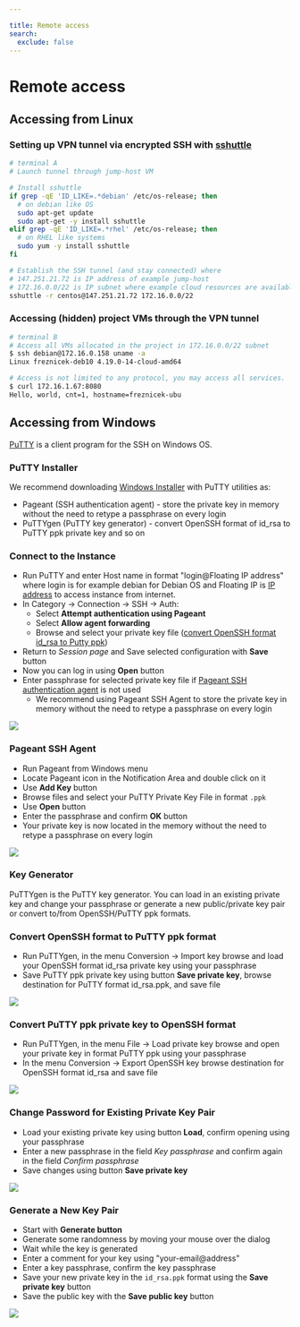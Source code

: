 ```yaml
---

title: Remote access
search:
  exclude: false
---
```


# Remote access

## Accessing from Linux

### Setting up VPN tunnel via encrypted SSH with [sshuttle](https://github.com/sshuttle/sshuttle)

``` sh
# terminal A
# Launch tunnel through jump-host VM

# Install sshuttle
if grep -qE 'ID_LIKE=.*debian' /etc/os-release; then
  # on debian like OS
  sudo apt-get update
  sudo apt-get -y install sshuttle
elif grep -qE 'ID_LIKE=.*rhel' /etc/os-release; then
  # on RHEL like systems
  sudo yum -y install sshuttle
fi

# Establish the SSH tunnel (and stay connected) where
# 147.251.21.72 is IP address of example jump-host
# 172.16.0.0/22 is IP subnet where example cloud resources are available
sshuttle -r centos@147.251.21.72 172.16.0.0/22
```

### Accessing (hidden) project VMs through the VPN tunnel

``` sh
# terminal B
# Access all VMs allocated in the project in 172.16.0.0/22 subnet
$ ssh debian@172.16.0.158 uname -a
Linux freznicek-deb10 4.19.0-14-cloud-amd64

# Access is not limited to any protocol, you may access all services.
$ curl 172.16.1.67:8080
Hello, world, cnt=1, hostname=freznicek-ubu
```

## Accessing from Windows

[PuTTY](https://www.chiark.greenend.org.uk/~sgtatham/putty/faq.html#faq-what) is a client program for the SSH on Windows OS.

### PuTTY Installer
We recommend downloading [Windows Installer](https://www.chiark.greenend.org.uk/~sgtatham/putty/latest.html) with PuTTY utilities as:

* Pageant (SSH authentication agent) - store the private key in memory without the need to retype a passphrase on every login
* PuTTYgen (PuTTY key generator) - convert OpenSSH format of id_rsa to PuTTY ppk private key and so on

### Connect to the Instance

* Run PuTTY and enter Host name in format "login@Floating IP address" where login is for example debian for Debian OS and Floating IP is [IP address](../how-to-guides/associate-floating-ips.md) to access instance from internet.
* In Category -> Connection -> SSH -> Auth:
    *  Select **Attempt authentication using Pageant**
    *  Select **Allow agent forwarding**
    *  Browse and select your private key file ([convert OpenSSH format id_rsa to Putty ppk](#convert-openssh-format-to-putty-ppk-format))
* Return to *Session page* and Save selected configuration with **Save** button
* Now you can log in using **Open** button
* Enter passphrase for selected private key file if [Pageant SSH authentication agent](#pageant-ssh-agent) is not used
    *  We recommend using Pageant SSH Agent to store the private key in memory without the need to retype a passphrase on every login

![](/compute/openstack/images/putty/putty-connect2instance.png)


### Pageant SSH Agent

* Run Pageant from Windows menu
* Locate Pageant icon in the Notification Area and double click on it
* Use **Add Key** button
* Browse files and select your PuTTY Private Key File in format `.ppk`
* Use **Open** button
* Enter the passphrase and confirm **OK** button
* Your private key is now located in the memory without the need to retype a passphrase on every login

![](/compute/openstack/images/putty/pageant-add-key.png)


### Key Generator

PuTTYgen is the PuTTY key generator. You can load in an existing private key and change your passphrase or generate a new public/private key pair or convert to/from OpenSSH/PuTTY ppk formats.

### Convert OpenSSH format to PuTTY ppk format

* Run PuTTYgen, in the menu Conversion -> Import key browse and load your OpenSSH format id_rsa private key using your passphrase
* Save PuTTY ppk private key using button **Save private key**, browse destination for PuTTY format id_rsa.ppk, and save file

![](/compute/openstack/images/putty/puttygen-openssh2ppk.png)


### Convert PuTTY ppk private key to OpenSSH format

* Run PuTTYgen, in the menu File -> Load private key browse and open your private key in format PuTTY ppk using your passphrase
* In the menu Conversion -> Export OpenSSH key browse destination for OpenSSH format id_rsa and save file

![](/compute/openstack/images/putty/puttygen-ppk2openssh.png)


### Change Password for Existing Private Key Pair

* Load your existing private key using button **Load**, confirm opening using your passphrase
* Enter a new passphrase in the field *Key passphrase* and confirm again in the field *Confirm passphrase*
* Save changes using button **Save private key**

![](/compute/openstack/images/putty/puttygen-passphrase.png)


### Generate a New Key Pair

* Start with **Generate button**
* Generate some randomness by moving your mouse over the dialog
* Wait while the key is generated
* Enter a comment for your key using "your-email@address"
* Enter a key passphrase, confirm the key passphrase
* Save your new private key in the `id_rsa.ppk` format using the **Save private key** button
* Save the public key with the **Save public key** button

![](/compute/openstack/images/putty/puttygen_new_key.png)
